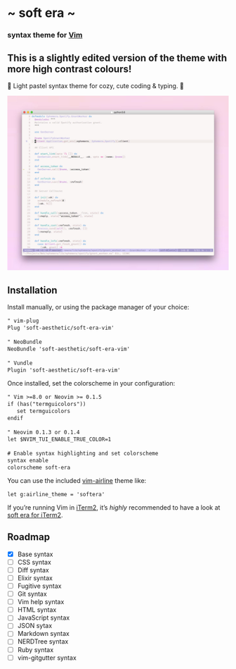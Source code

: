 # \~ soft era \~

### syntax theme for [Vim](https://www.vim.org/)

## This is a slightly edited version of the theme with more high contrast colours!

🌸 Light pastel syntax theme for cozy, cute coding & typing. 🌱

![soft era syntax theme screenshot](screenshot.jpg)

## Installation

Install manually, or using the package manager of your choice:

```viml
" vim-plug
Plug 'soft-aesthetic/soft-era-vim'

" NeoBundle
NeoBundle 'soft-aesthetic/soft-era-vim'

" Vundle
Plugin 'soft-aesthetic/soft-era-vim'
```

Once installed, set the colorscheme in your configuration:

```viml
" Vim >=8.0 or Neovim >= 0.1.5
if (has("termguicolors"))
   set termguicolors
endif

" Neovim 0.1.3 or 0.1.4
let $NVIM_TUI_ENABLE_TRUE_COLOR=1

# Enable syntax highlighting and set colorscheme
syntax enable
colorscheme soft-era
```

You can use the included [vim-airline](https://github.com/vim-airline/vim-airline)
theme like:

```viml
let g:airline_theme = 'softera'
```

If you’re running Vim in [iTerm2](https://www.iterm2.com/), it’s *highly* recommended
to have a look at [soft era for iTerm2](https://github.com/soft-aesthetic/soft-era-iterm2).

## Roadmap

* [x] Base syntax
* [ ] CSS syntax
* [ ] Diff syntax
* [ ] Elixir syntax
* [ ] Fugitive syntax
* [ ] Git syntax
* [ ] Vim help syntax
* [ ] HTML syntax
* [ ] JavaScript syntax
* [ ] JSON sytax
* [ ] Markdown syntax
* [ ] NERDTree syntax
* [ ] Ruby syntax
* [ ] vim-gitgutter syntax
